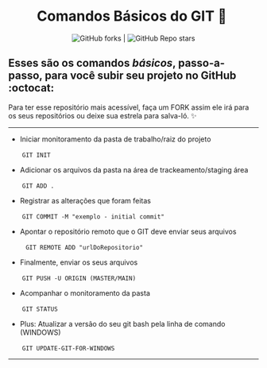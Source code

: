 # <div align="center"> Comandos Básicos do GIT  :memo: ​ </div>

<div align="center"> <img alt="GitHub forks" src="https://img.shields.io/github/forks/tayhsn/git-basic?logoColor=blue&style=social"> | <img alt="GitHub Repo stars" src="https://img.shields.io/github/stars/tayhsn/git-basic?logoColor=yellow&style=social"> </div>

## Esses são os comandos *básicos*, passo-a-passo, para você subir seu projeto no GitHub :octocat:

Para ter esse repositório mais acessível, faça um FORK assim ele irá para os seus repositórios ou deixe sua estrela para salva-ló. :sparkles:

<hr>

* Iniciar monitoramento da pasta de trabalho/raiz do projeto

  ​		``` GIT INIT ```

* Adicionar os arquivos da pasta na área de trackeamento/staging área

  ​		```GIT ADD . ```

* Registrar as alterações que foram feitas 

  ​		```GIT COMMIT -M "exemplo - initial commit"```

* Apontar o repositório remoto que o GIT deve enviar seus arquivos

  ​		```	GIT REMOTE ADD "urlDoRepositorio"```

* Finalmente, enviar os seus arquivos

  ​		```GIT PUSH -U ORIGIN (MASTER/MAIN)```
  
* Acompanhar o monitoramento da pasta

  ​		```GIT STATUS```

* Plus: Atualizar a versão do seu git bash pela linha de comando (WINDOWS)

  ​		```GIT UPDATE-GIT-FOR-WINDOWS```

<hr>



